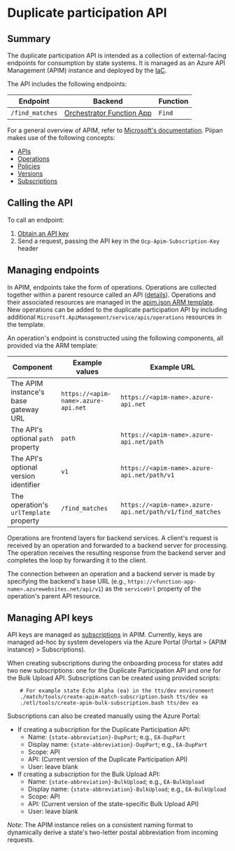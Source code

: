 # Duplicate participation API

## Summary

The duplicate participation API is intended as a collection of external-facing endpoints for consumption by state systems. It is managed as an Azure API Management (APIM) instance and deployed by the [IaC](../../docs/iac.md).

The API includes the following endpoints:

| Endpoint | Backend | Function |
|---|---|---|
| `/find_matches` | [Orchestrator Function App](orchestrator-match.md) | `Find` |

For a general overview of APIM, refer to [Microsoft's documentation](https://docs.microsoft.com/en-us/azure/api-management/). Piipan makes use of the following concepts:

- [APIs](https://docs.microsoft.com/en-us/azure/api-management/api-management-key-concepts#-apis-and-operations)
- [Operations](https://docs.microsoft.com/en-us/azure/api-management/api-management-key-concepts#-apis-and-operations)
- [Policies](https://docs.microsoft.com/en-us/azure/api-management/api-management-howto-policies)
- [Versions](https://docs.microsoft.com/en-us/azure/api-management/api-management-versions)
- [Subscriptions](https://docs.microsoft.com/en-us/azure/api-management/api-management-subscriptions)

## Calling the API

To call an endpoint:

1. [Obtain an API key](#managing-api-keys)
1. Send a request, passing the API key in the `Ocp-Apim-Subscription-Key` header

## Managing endpoints

In APIM, endpoints take the form of operations. Operations are collected together within a parent resource called an API ([details](https://docs.microsoft.com/en-us/azure/api-management/api-management-key-concepts#-apis-and-operations)). Operations and their associated resources are managed in the [apim.json ARM template](../../iac/arm-templates/apim.json). New operations can be added to the duplicate participation API by including additional `Microsoft.ApiManagement/service/apis/operations` resources in the template.

An operation's endpoint is constructed using the following components, all provided via the ARM template:

| Component | Example values | Example URL |
|---|---|---|
| The APIM instance's base gateway URL | `https://<apim-name>.azure-api.net` | `https://<apim-name>.azure-api.net` |
| The API's optional `path` property | `path` | `https://<apim-name>.azure-api.net/path` |
| The API's optional version identifier | `v1` | `https://<apim-name>.azure-api.net/path/v1` |
| The operation's `urlTemplate` property | `/find_matches` | `https://<apim-name>.azure-api.net/path/v1/find_matches` |

Operations are frontend layers for backend services. A client's request is received by an operation and forwarded to a backend server for processing. The operation receives the resulting response from the backend server and completes the loop by forwarding it to the client.

The connection between an operation and a backend server is made by specifying the backend's base URL (e.g., `https://<function-app-name>.azurewebsites.net/api/v1`) as the `serviceUrl` property of the operation's parent API resource.

## Managing API keys

API keys are managed as [subscriptions](https://docs.microsoft.com/en-us/azure/api-management/api-management-subscriptions) in APIM. Currently, keys are managed ad-hoc by system developers via the Azure Portal (Portal > {APIM instance} > Subscriptions).

When creating subscriptions during the onboarding process for states add two new subscriptions: one for the Duplicate Participation API and one for the Bulk Upload API. Subscriptions can be created using provided scripts:

```
    # For example state Echo Alpha (ea) in the tts/dev environment
    ./match/tools/create-apim-match-subscription.bash tts/dev ea
    ./etl/tools/create-apim-bulk-subscription.bash tts/dev ea
```

Subscriptions can also be created manually using the Azure Portal:

- If creating a subscription for the Duplicate Participation API:
    - Name: `{state-abbreviation}-DupPart`; e.g., `EA-DupPart`
    - Display name: `{state-abbreviation}-DupPart`; e.g., `EA-DupPart`
    - Scope: API
    - API: (Current version of the Duplicate Participation API)
    - User: leave blank
- If creating a subscription for the Bulk Upload API:
    - Name: `{state-abbreviation}-BulkUpload`; e.g., `EA-BulkUpload`
    - Display name: `{state-abbreviation}-BulkUpload`; e.g., `EA-BulkUpload`
    - Scope: API
    - API: (Current version of the state-specific Bulk Upload API)
    - User: leave blank

*Note:* The APIM instance relies on a consistent naming format to dynamically derive a state's two-letter postal abbreviation from incoming requests.
